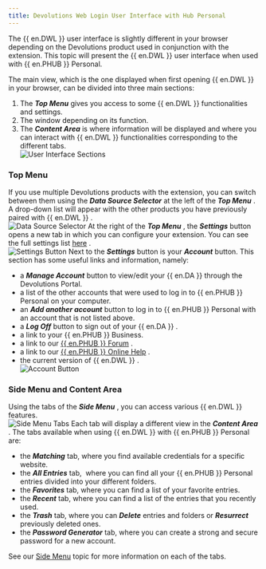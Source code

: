 ```yaml
---
title: Devolutions Web Login User Interface with Hub Personal
---
```

The {{ en.DWL }} user interface is slightly different in your browser depending on the Devolutions product used in conjunction with the extension. This topic will present the {{ en.DWL }} user interface when used with {{ en.PHUB }} Personal.  

The main view, which is the one displayed when first opening {{ en.DWL }} in your browser, can be divided into three main sections:  

1. The ***Top Menu*** gives you access to some {{ en.DWL }} functionalities and settings. 
1. The window depending on its function. 
1. The ***Content Area*** is where information will be displayed and where you can interact with {{ en.DWL }} functionalities corresponding to the different tabs.  
![User Interface Sections](/img/en/hub/Hub2102.png) 

### Top Menu 

If you use multiple Devolutions products with the extension, you can switch between them using the ***Data Source Selector*** at the left of the ***Top Menu*** . A drop-down list will appear with the other products you have previously paired with {{ en.DWL }} .  
![Data Source Selector](/img/en/hub/Hub2103.png) 
At the right of the ***Top Menu*** , the ***Settings*** button opens a new tab in which you can configure your extension. You can see the full settings list [here](/hub/dwl/settings/) .  
![Settings Button](/img/en/hub/Hub2104.png) 
Next to the ***Settings*** button is your ***Account*** button. This section has some useful links and information, namely:  

* a ***Manage Account*** button to view/edit your {{ en.DA }} through the Devolutions Portal. 
* a list of the other accounts that were used to log in to {{ en.PHUB }} Personal on your computer. 
* an ***Add another account*** button to log in to {{ en.PHUB }} Personal with an account that is not listed above. 
* a ***Log Off*** button to sign out of your {{ en.DA }} . 
* a link to your {{ en.PHUB }} Business. 
* a link to our [{{ en.PHUB }} Forum](https://forum.devolutions.net/product/password-hub) . 
* a link to our [{{ en.PHUB }} Online Help](/hub/overview/what-is-hub/) . 
* the current version of {{ en.DWL }} .  
![Account Button](/img/en/hub/Hub2105.png) 

### Side Menu and Content Area 

Using the tabs of the ***Side Menu*** , you can access various {{ en.DWL }} features.  
![Side Menu Tabs](/img/en/hub/Hub2106.png) 
Each tab will display a different view in the ***Content Area*** . The tabs available when using {{ en.DWL }} with {{ en.PHUB }} Personal are:  

* the ***Matching*** tab, where you find available credentials for a specific website. 
* the ***All Entries*** tab, &#160;where you can find all your {{ en.PHUB }} Personal entries divided into your different folders. 
* the ***Favorites*** tab, where you can find a list of your favorite entries. 
* the ***Recent*** tab, where you can find a list of the entries that you recently used. 
* the ***Trash*** tab, where you can ***Delete*** entries and folders or ***Resurrect*** previously deleted ones. 
* the ***Password Generator*** tab, where you can create a strong and secure password for a new account.  

See our [Side Menu](/hub/dwl/devolutions-web-login-user-interface/dwl-user-interface-hub-personal/side-menu/) topic for more information on each of the tabs. 



